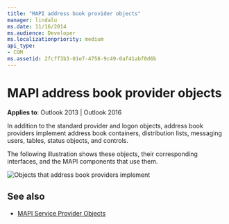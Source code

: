 ```yaml
---
title: "MAPI address book provider objects"
manager: lindalu
ms.date: 11/16/2014
ms.audience: Developer
ms.localizationpriority: medium
api_type:
- COM
ms.assetid: 2fcff3b3-01e7-4758-9c49-0af41abf0d6b
---
```


# MAPI address book provider objects
  
**Applies to**: Outlook 2013 | Outlook 2016 
  
In addition to the standard provider and logon objects, address book providers implement address book containers, distribution lists, messaging users, tables, status objects, and controls.
  
The following illustration shows these objects, their corresponding interfaces, and the MAPI components that use them.
  
![Objects that address book providers implement](media/amapi_64.gif "Objects that address book providers implement")
  
## See also

- [MAPI Service Provider Objects](mapi-service-provider-objects.md)

